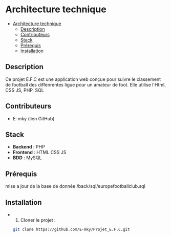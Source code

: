 # Architecture technique

- [Architecture technique](#architecture-technique)
  - [Description](#description)
  - [Contributeurs](#contributeurs)
  - [Stack](#stack)
  - [Prérequis](#prérequis) 
  - [Installation](#installation)

## Description

Ce projet E.F.C est une application web conçue pour suivre le classement de football des diffenrentes ligue pour un amateur de foot. Elle utilise l'Html, CSS JS, PHP, SQL 

## Contributeurs

- E-mky (lien GitHub) 

## Stack

- **Backend** : PHP
- **Frontend** : HTML CSS JS
- **BDD** : MySQL

## Prérequis

mise a jour de la base de donnée
/back/sql/europefootballclub.sql

## Installation

- 1. Cloner le projet :
  
  ```bash
  git clone https://github.com/E-mky/Projet_E.F.C.git
  ```
  

